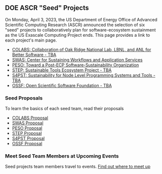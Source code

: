 ## DOE ASCR "Seed" Projects

On Monday, April 3, 2023, the US Department of Energy Office of Advanced Scientific Computing Research (ASCR) announced the selection of six "seed" projects to collaboratively plan for software-ecosystem sustainment as the US Exascale Computing Project ends.  This page provides a link to each project's main page.

- [COLABS: Collaboration of Oak Ridge National Lab, LBNL, and ANL for Better Software - TBA]()
- [SWAS: Center for Sustaining Workflows and Application Services](https://swas.center/)
- [PESO: Toward a Post-ECP Software-Sustainability Organization](PESO.md)
- [STEP: Sustainable Tools Ecosystem Project - TBA]()
- [S4PST: Sustainability for Node Level Programming Systems and Tools - TBA]()
- [OSSF: Open Scientific Software Foundation - TBA]()

### Seed Proposals

To learn the basics of each seed team, read their proposals

- [COLABS Proposal](files/COLABS-Proposal.pdf)
- [SWAS Proposal](files/WAS-Proposal.pdf)
- [PESO Proposal](files/PESO-Proposal.pdf)
- [STEP Proposal]()
- [S4PST Proposal](files/S4PST-Proposal.pdf)
- [OSSF Proposal](files/OSSF-Proposal.pdf)

### Meet Seed Team Members at Upcoming Events

Seed projects team members travel to events. [Find out where to meet up](SeedsAtEvents.md)